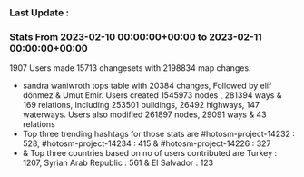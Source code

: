 ### Last Update :

### Stats From 2023-02-10 00:00:00+00:00 to 2023-02-11 00:00:00+00:00

1907 Users made 15713 changesets with 2198834 map changes.
- sandra waniwroth tops table with 20384 changes, Followed by elif dönmez & Umut Emir. Users created 1545973 nodes , 281394 ways & 169 relations, Including 253501 buildings, 26492 highways, 147 waterways. Users also modified 261897 nodes, 29091 ways & 43 relations
- Top three trending hashtags for those stats are #hotosm-project-14232 : 528, #hotosm-project-14234 : 415 & #hotosm-project-14226 : 327
-  & Top three countries based on no of users contributed are Turkey : 1207, Syrian Arab Republic : 561 & El Salvador : 123
